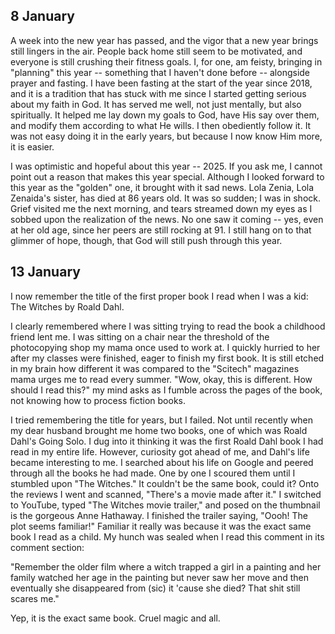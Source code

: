 ## 8 January

A week into the new year has passed, and the vigor that a new year brings still lingers in the air. People back home still seem to be motivated, and everyone is still crushing their fitness goals. I, for one, am feisty, bringing in "planning" this year -- something that I haven't done before -- alongside prayer and fasting. I have been fasting at the start of the year since 2018, and it is a tradition that has stuck with me since I started getting serious about my faith in God. It has served me well, not just mentally, but also spiritually. It helped me lay down my goals to God, have His say over them, and modify them according to what He wills. I then obediently follow it. It was not easy doing it in the early years, but because I now know Him more, it is easier.

I was optimistic and hopeful about this year -- 2025. If you ask me, I cannot point out a reason that makes this year special. Although I looked forward to this year as the "golden" one, it brought with it sad news. Lola Zenia, Lola Zenaida's sister, has died at 86 years old. It was so sudden; I was in shock. Grief visited me the next morning, and tears streamed down my eyes as I sobbed upon the realization of the news. No one saw it coming -- yes, even at her old age, since her peers are still rocking at 91. I still hang on to that glimmer of hope, though, that God will still push through this year.


## 13 January

I now remember the title of the first proper book I read when I was a kid: The Witches by Roald Dahl.

I clearly remembered where I was sitting trying to read the book a childhood friend lent me. I was sitting on a chair near the threshold of the photocopying shop my mama once used to work at. I quickly hurried to her after my classes were finished, eager to finish my first book. It is still etched in my brain how different it was compared to the "Scitech" magazines mama urges me to read every summer. "Wow, okay, this is different. How should I read this?" my mind asks as I fumble across the pages of the book, not knowing how to process fiction books.

I tried remembering the title for years, but I failed. Not until recently when my dear husband brought me home two books, one of which was Roald Dahl's Going Solo. I dug into it thinking it was the first Roald Dahl book I had read in my entire life. However, curiosity got ahead of me, and Dahl's life became interesting to me. I searched about his life on Google and peered through all the books he had made. One by one I scoured them until I stumbled upon "The Witches." It couldn't be the same book, could it? Onto the reviews I went and scanned, "There's a movie made after it." I switched to YouTube, typed "The Witches movie trailer," and posed on the thumbnail is the gorgeous Anne Hathaway. I finished the trailer saying, "Oooh! The plot seems familiar!" Familiar it really was because it was the exact same book I read as a child. My hunch was sealed when I read this comment in its comment section:

"Remember the older film where a witch trapped a girl in a painting and her family watched her age in the painting but never saw her move and then eventually she disappeared from (sic) it 'cause she died? That shit still scares me."

Yep, it is the exact same book. Cruel magic and all.
